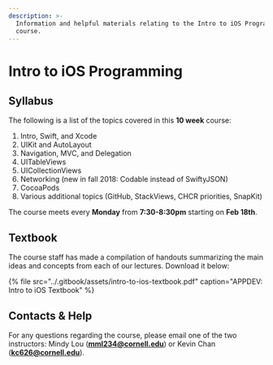 ```yaml
---
description: >-
  Information and helpful materials relating to the Intro to iOS Programming
  course.
---
```


# Intro to iOS Programming

## Syllabus

The following is a list of the topics covered in this **10 week** course:

1. Intro, Swift, and Xcode
2. UIKit and AutoLayout
3. Navigation, MVC, and Delegation
4. UITableViews
5. UICollectionViews
6. Networking \(new in fall 2018: Codable instead of SwiftyJSON\)
7. CocoaPods
8. Various additional topics \(GitHub, StackViews, CHCR priorities, SnapKit\)

The course meets every **Monday** from **7:30-8:30pm** starting on **Feb 18th**.

## Textbook

The course staff has made a compilation of handouts summarizing the main ideas and concepts from each of our lectures. Download it below:

{% file src="../.gitbook/assets/intro-to-ios-textbook.pdf" caption="APPDEV: Intro to iOS Textbook" %}

## Contacts & Help

For any questions regarding the course, please email one of the two instructors: Mindy Lou \(**mml234@cornell.edu**\) or Kevin Chan \(**kc626@cornell.edu**\).

